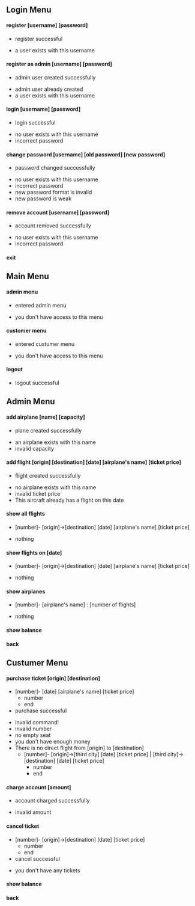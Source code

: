 ## Login Menu

#### register [username] [password]
+ register successful

- a user exists with this username

#### register as admin [username] [password]
+ admin user created successfully
- admin user already created
- a user exists with this username

#### login [username] [password]
+ login successful
- no user exists with this username
- incorrect password

#### change password [username] [old password] [new password]
+ password changed successfully
- no user exists with this username
- incorrect password
- new password format is invalid
- new password is weak

#### remove account [username] [password]
+ account removed successfully
- no user exists with this username
- incorrect password

#### exit

## Main Menu

#### admin menu
+ entered admin menu
- you don't have access to this menu

#### customer menu
+ entered custumer menu
- you don't have access to this menu

#### logout
+ logout successful

## Admin Menu

#### add airplane [name] [capacity]
+ plane created successfully
- an airplane exists with this name
- invalid capacity

#### add flight [origin] [destination] [date] [airplane's name] [ticket price]
+ flight created successfully
- no airplane exists with this name
- invalid ticket price
- This aircraft already has a flight on this date

#### show all flights
+ [number]- [origin]->[destination] [date] [airplane's name] [ticket price]
- nothing

#### show flights on [date]
+ [number]- [origin]->[destination] [date] [airplane's name] [ticket price]
- nothing

#### show airplanes
+ [number]- [airplane's name] : [number of flights]
- nothing

#### show balance

#### back

## Custumer Menu

#### purchase ticket [origin] [destination]

+ [number]- [date] [airplane's name] [ticket price]
    + number
    - end
+ purchase successful
- invalid command!
- invalid number
- no empty seat
- you don't have enough money
- There is no direct flight from [origin] to [destination]
    + [number]- [origin]->[third city] [date] [ticket price] | [third city]->[destination] [date] [ticket price]
        + number
        - end

#### charge account [amount]
+ account charged successfully
- invalid amount

#### cancel ticket
+ [number]- [origin]->[destination] [date] [ticket price]
    + number
    - end
+ cancel successful
- you don't have any tickets

#### show balance

#### back